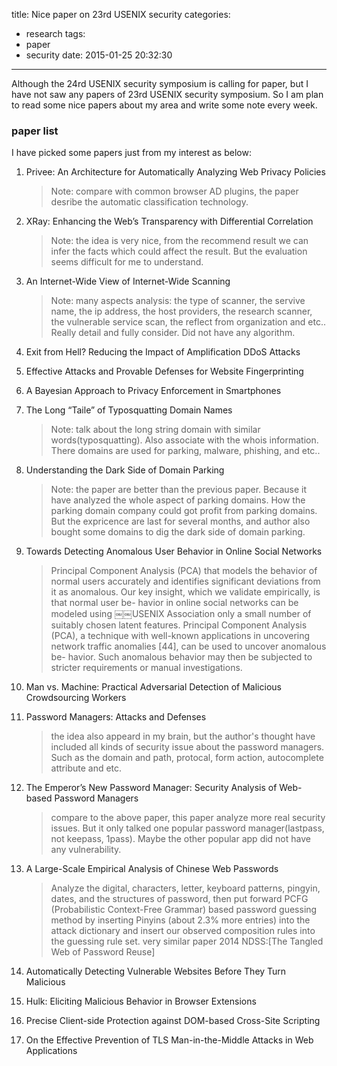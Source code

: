 title: Nice paper on 23rd USENIX security
categories:
  - research
tags:
  - paper
  - security
date: 2015-01-25 20:32:30
---

Although the 24rd USENIX security symposium is calling for paper, but I have not saw any papers of 23rd USENIX security symposium. So I am plan to read some nice papers about my area and write some note every week. <!-- more -->

### paper list

I have picked some papers just from my interest as below:

1. Privee: An Architecture for Automatically Analyzing Web Privacy Policies	
	>Note: compare with common browser AD plugins, the paper desribe the automatic classification technology.
	
2. XRay: Enhancing the Web’s Transparency with Differential Correlation

	>Note: the idea is very nice, from the recommend result we can infer the facts which could affect the result. But the evaluation seems difficult for me to understand. 

3. An Internet-Wide View of Internet-Wide Scanning

	>Note: many aspects analysis: the type of scanner, the servive name, the ip address, the host providers, the research scanner, the vulnerable service scan, the reflect from organization and etc.. Really detail and fully consider. Did not have any algorithm.
	
4. Exit from Hell? Reducing the Impact of Amplification DDoS Attacks

5. Effective Attacks and Provable Defenses for Website Fingerprinting

6. A Bayesian Approach to Privacy Enforcement in Smartphones

7. The Long “Taile” of Typosquatting Domain Names

	>Note: talk about the long string domain with similar words(typosquatting). Also associate with the whois information. There domains are used for parking, malware, phishing, and etc..

8. Understanding the Dark Side of Domain Parking
	
	>Note: the paper are better than the previous paper. Because it have analyzed the whole aspect of parking domains. How the parking domain company could got profit from parking domains. But the expricence are last for several months, and author also bought some domains to dig the dark side of domain parking.

9. Towards Detecting Anomalous User Behavior in Online Social Networks

	>Principal Component Analysis (PCA) that models the behavior of normal users accurately and identifies significant deviations from it as anomalous. Our key insight, which we validate empirically, is that normal user be- havior in online social networks can be modeled using￼￼USENIX Association only a small number of suitably chosen latent features. Principal Component Analysis (PCA), a technique with well-known applications in uncovering network traffic anomalies [44], can be used to uncover anomalous be- havior. Such anomalous behavior may then be subjected to stricter requirements or manual investigations.
	
10. Man vs. Machine: Practical Adversarial Detection of Malicious Crowdsourcing Workers

11. Password Managers: Attacks and Defenses

	>the idea also appeard in my brain, but the author's thought have included all kinds of security issue about the password managers. Such as the domain and path, protocal, form action, autocomplete attribute and etc.
	
12. The Emperor’s New Password Manager: Security Analysis of Web-based Password Managers

	>compare to the above paper, this paper analyze more real security issues. But it only talked one popular password manager(lastpass, not keepass, 1pass). Maybe the other popular app did not have any vulnerability.
	
13. A Large-Scale Empirical Analysis of Chinese Web Passwords

	>Analyze the digital, characters, letter, keyboard patterns, pingyin, dates, and the structures of password, then put forward PCFG (Probabilistic Context-Free Grammar) based password guessing method by inserting Pinyins (about 2.3% more entries) into the attack dictionary and insert our observed composition rules into the guessing rule set.
	>very similar paper 2014 NDSS:[The Tangled Web of Password Reuse]

14. Automatically Detecting Vulnerable Websites Before They Turn Malicious

15. Hulk: Eliciting Malicious Behavior in Browser Extensions

16. Precise Client-side Protection against DOM-based Cross-Site Scripting

17. On the Effective Prevention of TLS Man-in-the-Middle Attacks in Web Applications